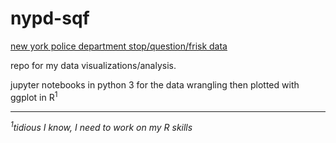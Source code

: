 # nypd-sqf
[new york police department stop/question/frisk data](http://www.nyc.gov/html/nypd/html/analysis_and_planning/stop_question_and_frisk_report.shtml)

repo for my data visualizations/analysis.

jupyter notebooks in python 3 for the data wrangling then plotted with ggplot in R<sup>1</sup>

---
_<sup>1</sup>tidious I know, I need to work on my R skills_
